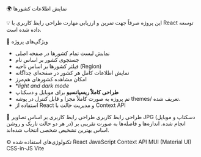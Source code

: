 🌍 نمایش اطلاعات کشورها

💡 این پروژه صرفاً جهت تمرین و ارزیابی مهارت طراحی رابط کاربری با React توسعه داده شده است.


 📌 ویژگی‌های پروژه
- نمایش لیست تمام کشورها در صفحه اصلی
- جستجوی کشور بر اساس نام
- فیلتر کشورها بر اساس ناحیه (Region)
- نمایش اطلاعات کامل هر کشور در صفحه‌ای جداگانه
- امکان مشاهده کشورهای هم‌مرز
- **light and dark mode*
- **طراحی کاملاً ریسپانسیو** برای موبایل و دسکتاپ
- تم پروژه به صورت کاملاً مجزا و قابل کنترل در پوشه themes/ تعریف شده.  
- استفاده از React و مدیریت حالت با Context API

🎨 طراحی رابط کاربری
طراحی رابط کاربری بر اساس تصاویر JPG (دسکتاپ و موبایل در هر دو حالت تاریک و روشن) انجام شده. اندازه‌ها و فاصله‌ها به صورت تقریبی بر اساس بهترین تشخیص شخصی انتخاب شده‌اند.

⚙️ تکنولوژی‌های استفاده شده
React
JavaScript
Context API
MUI (Material UI)
CSS-in-JS
Vite